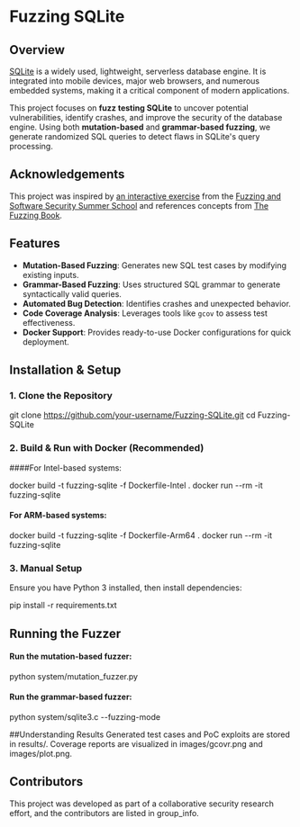 # Fuzzing SQLite

## Overview
[SQLite](https://sqlite.org/) is a widely used, lightweight, serverless database engine. It is integrated into mobile devices, major web browsers, and numerous embedded systems, making it a critical component of modern applications. 

This project focuses on **fuzz testing SQLite** to uncover potential vulnerabilities, identify crashes, and improve the security of the database engine. Using both **mutation-based** and **grammar-based fuzzing**, we generate randomized SQL queries to detect flaws in SQLite's query processing.

## Acknowledgements
This project was inspired by [an interactive exercise](https://jzamudio.com/sql-grammar-based-fuzzer/) from the [Fuzzing and Software Security Summer School](https://fuzzing.comp.nus.edu.sg/) and references concepts from [The Fuzzing Book](https://www.fuzzingbook.org/).

## Features
- **Mutation-Based Fuzzing**: Generates new SQL test cases by modifying existing inputs.
- **Grammar-Based Fuzzing**: Uses structured SQL grammar to generate syntactically valid queries.
- **Automated Bug Detection**: Identifies crashes and unexpected behavior.
- **Code Coverage Analysis**: Leverages tools like `gcov` to assess test effectiveness.
- **Docker Support**: Provides ready-to-use Docker configurations for quick deployment.

## Installation & Setup

### 1. Clone the Repository
git clone https://github.com/your-username/Fuzzing-SQLite.git
cd Fuzzing-SQLite

### 2. Build & Run with Docker (Recommended)

####For Intel-based systems:

docker build -t fuzzing-sqlite -f Dockerfile-Intel .
docker run --rm -it fuzzing-sqlite

#### For ARM-based systems:

docker build -t fuzzing-sqlite -f Dockerfile-Arm64 .
docker run --rm -it fuzzing-sqlite

### 3. Manual Setup

Ensure you have Python 3 installed, then install dependencies:

pip install -r requirements.txt

## Running the Fuzzer

#### Run the mutation-based fuzzer:

python system/mutation_fuzzer.py

#### Run the grammar-based fuzzer:

python system/sqlite3.c --fuzzing-mode

##Understanding Results
Generated test cases and PoC exploits are stored in results/.
Coverage reports are visualized in images/gcovr.png and images/plot.png.

## Contributors
This project was developed as part of a collaborative security research effort, and the contributors are listed in group_info.